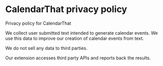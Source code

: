 # CalendarThat privacy policy
Privacy policy for CalendarThat

We collect user submitted text intended to generate calendar events. We use this data to improve our creation of calendar events from text.

We do not sell any data to third parties.

Our extension accesses third party APIs and reports back the results.
